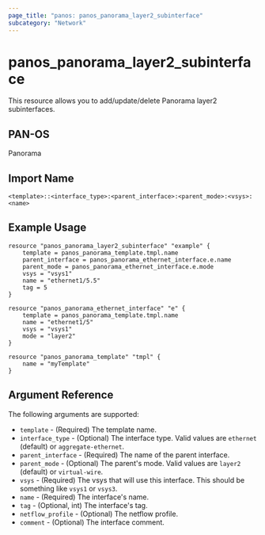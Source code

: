 ```yaml
---
page_title: "panos: panos_panorama_layer2_subinterface"
subcategory: "Network"
---
```


# panos_panorama_layer2_subinterface

This resource allows you to add/update/delete Panorama layer2 subinterfaces.


## PAN-OS

Panorama


## Import Name

```
<template>::<interface_type>:<parent_interface>:<parent_mode>:<vsys>:<name>
```


## Example Usage

```hcl
resource "panos_panorama_layer2_subinterface" "example" {
    template = panos_panorama_template.tmpl.name
    parent_interface = panos_panorama_ethernet_interface.e.name
    parent_mode = panos_panorama_ethernet_interface.e.mode
    vsys = "vsys1"
    name = "ethernet1/5.5"
    tag = 5
}

resource "panos_panorama_ethernet_interface" "e" {
    template = panos_panorama_template.tmpl.name
    name = "ethernet1/5"
    vsys = "vsys1"
    mode = "layer2"
}

resource "panos_panorama_template" "tmpl" {
    name = "myTemplate"
}
```

## Argument Reference

The following arguments are supported:

* `template` - (Required) The template name.
* `interface_type` - (Optional) The interface type.  Valid values are `ethernet` (default)
  or `aggregate-ethernet`.
* `parent_interface` - (Required) The name of the parent interface.
* `parent_mode` - (Optional) The parent's mode.  Valid values are `layer2` (default)
  or `virtual-wire`.
* `vsys` - (Required) The vsys that will use this interface.  This should be
  something like `vsys1` or `vsys3`.
* `name` - (Required) The interface's name.
* `tag` - (Optional, int) The interface's tag.
* `netflow_profile` - (Optional) The netflow profile.
* `comment` - (Optional) The interface comment.
